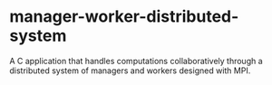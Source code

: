 # manager-worker-distributed-system
A C application that handles computations collaboratively through a distributed system of managers and workers designed with MPI.
